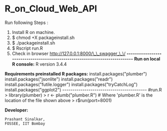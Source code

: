 
# R_on_Cloud_Web_API

Run following Steps :
1) Install R on machine.
2) $ chmod +X packageinstall.sh
3) $ ./packageinstall.sh
4) $ Rscript run.R
5) Check in browser http://127.0.0.1:8000/\_\_swagger_\_\/ 
**----------------------------------------------------------------------------**
**Run on local R console:**
R version 3.4.4

  **Requirements preinstalled R packages:**
    install.packages("plumber")
    install.packages("jsonlite")
    install.packages("readr")
    install.packages("futile.logger")
    install.packages("tryCatchLog")
    install.packages("ggplot2")
    ------------------------------------------
    #run.R
    > library(plumber)
    > r <- plumb("plumber.R")  # Where 'plumber.R' is the location of the file shown above
    > r$run(port=8001)


**Developer:**

    Prashant Sinalkar,
    FOSSEE, IIT Bombay






